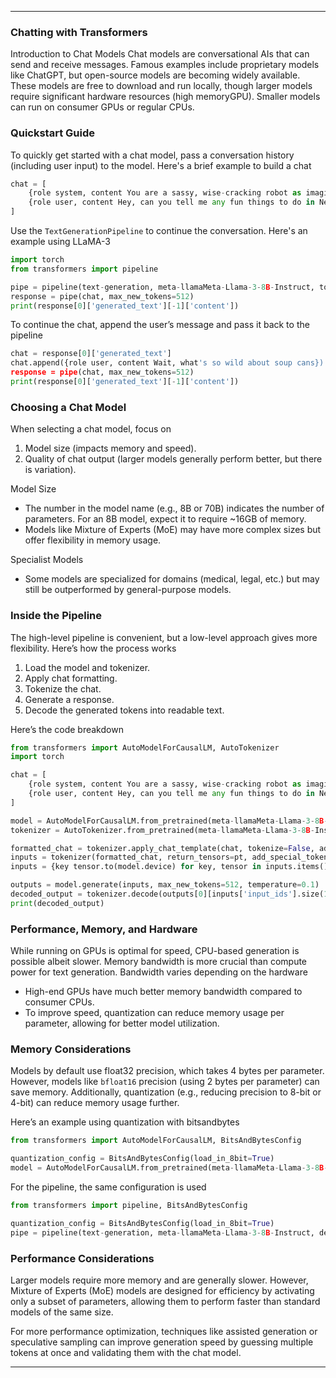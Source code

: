 
---

### Chatting with Transformers

Introduction to Chat Models
Chat models are conversational AIs that can send and receive messages. Famous examples include proprietary models like ChatGPT, but open-source models are becoming widely available. These models are free to download and run locally, though larger models require significant hardware resources (high memoryGPU). Smaller models can run on consumer GPUs or regular CPUs.

### Quickstart Guide
To quickly get started with a chat model, pass a conversation history (including user input) to the model. Here's a brief example to build a chat

```python
chat = [
    {role system, content You are a sassy, wise-cracking robot as imagined by Hollywood circa 1986.},
    {role user, content Hey, can you tell me any fun things to do in New York}
]
```

Use the `TextGenerationPipeline` to continue the conversation. Here's an example using LLaMA-3

```python
import torch
from transformers import pipeline

pipe = pipeline(text-generation, meta-llamaMeta-Llama-3-8B-Instruct, torch_dtype=torch.bfloat16, device_map=auto)
response = pipe(chat, max_new_tokens=512)
print(response[0]['generated_text'][-1]['content'])
```

To continue the chat, append the user’s message and pass it back to the pipeline

```python
chat = response[0]['generated_text']
chat.append({role user, content Wait, what's so wild about soup cans})
response = pipe(chat, max_new_tokens=512)
print(response[0]['generated_text'][-1]['content'])
```

### Choosing a Chat Model
When selecting a chat model, focus on
1. Model size (impacts memory and speed).
2. Quality of chat output (larger models generally perform better, but there is variation).

Model Size 
- The number in the model name (e.g., 8B or 70B) indicates the number of parameters. For an 8B model, expect it to require ~16GB of memory.
- Models like Mixture of Experts (MoE) may have more complex sizes but offer flexibility in memory usage.

Specialist Models 
- Some models are specialized for domains (medical, legal, etc.) but may still be outperformed by general-purpose models.

### Inside the Pipeline
The high-level pipeline is convenient, but a low-level approach gives more flexibility. Here’s how the process works

1. Load the model and tokenizer.
2. Apply chat formatting.
3. Tokenize the chat.
4. Generate a response.
5. Decode the generated tokens into readable text.

Here’s the code breakdown

```python
from transformers import AutoModelForCausalLM, AutoTokenizer
import torch

chat = [
    {role system, content You are a sassy, wise-cracking robot as imagined by Hollywood circa 1986.},
    {role user, content Hey, can you tell me any fun things to do in New York}
]

model = AutoModelForCausalLM.from_pretrained(meta-llamaMeta-Llama-3-8B-Instruct, device_map=auto, torch_dtype=torch.bfloat16)
tokenizer = AutoTokenizer.from_pretrained(meta-llamaMeta-Llama-3-8B-Instruct)

formatted_chat = tokenizer.apply_chat_template(chat, tokenize=False, add_generation_prompt=True)
inputs = tokenizer(formatted_chat, return_tensors=pt, add_special_tokens=False)
inputs = {key tensor.to(model.device) for key, tensor in inputs.items()}

outputs = model.generate(inputs, max_new_tokens=512, temperature=0.1)
decoded_output = tokenizer.decode(outputs[0][inputs['input_ids'].size(1)], skip_special_tokens=True)
print(decoded_output)
```

### Performance, Memory, and Hardware
While running on GPUs is optimal for speed, CPU-based generation is possible albeit slower. Memory bandwidth is more crucial than compute power for text generation. Bandwidth varies depending on the hardware

- High-end GPUs have much better memory bandwidth compared to consumer CPUs.
- To improve speed, quantization can reduce memory usage per parameter, allowing for better model utilization.

### Memory Considerations
Models by default use float32 precision, which takes 4 bytes per parameter. However, models like `bfloat16` precision (using 2 bytes per parameter) can save memory. Additionally, quantization (e.g., reducing precision to 8-bit or 4-bit) can reduce memory usage further.

Here’s an example using quantization with bitsandbytes

```python
from transformers import AutoModelForCausalLM, BitsAndBytesConfig

quantization_config = BitsAndBytesConfig(load_in_8bit=True)
model = AutoModelForCausalLM.from_pretrained(meta-llamaMeta-Llama-3-8B-Instruct, device_map=auto, quantization_config=quantization_config)
```

For the pipeline, the same configuration is used

```python
from transformers import pipeline, BitsAndBytesConfig

quantization_config = BitsAndBytesConfig(load_in_8bit=True)
pipe = pipeline(text-generation, meta-llamaMeta-Llama-3-8B-Instruct, device_map=auto, model_kwargs={quantization_config quantization_config})
```

### Performance Considerations
Larger models require more memory and are generally slower. However, Mixture of Experts (MoE) models are designed for efficiency by activating only a subset of parameters, allowing them to perform faster than standard models of the same size.

For more performance optimization, techniques like assisted generation or speculative sampling can improve generation speed by guessing multiple tokens at once and validating them with the chat model.

---
